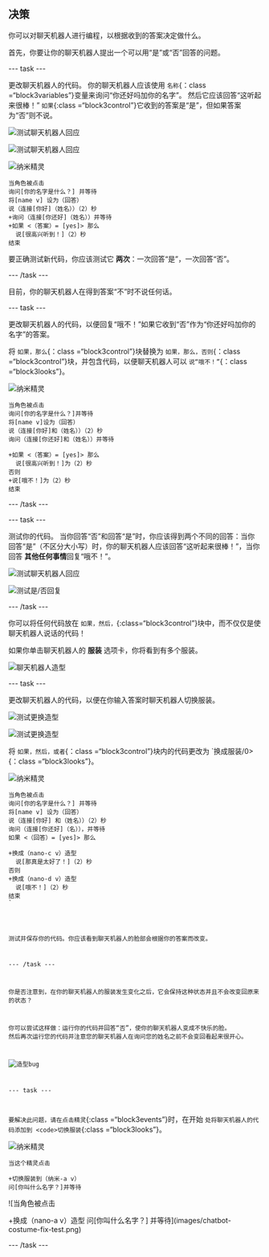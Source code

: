 ## 决策

你可以对聊天机器人进行编程，以根据收到的答案决定做什么。

首先，你要让你的聊天机器人提出一个可以用“是”或“否”回答的问题。

\--- task \---

更改聊天机器人的代码。 你的聊天机器人应该使用 `名称`{：class =“block3variables”}变量来询问“你还好吗加你的名字”。 然后它应该回答“这听起来很棒！” `如果`{:class =“block3control”}它收到的答案是“是”，但如果答案为“否”则不说。

![测试聊天机器人回应](images/chatbot-if-test1-annotated.png)

![测试聊天机器人回应](images/chatbot-if-test2.png)

![纳米精灵](images/nano-sprite.png)

```blocks3
当角色被点击
询问[你的名字是什么？] 并等待
将[name v] 设为（回答）
说（连接[你好]（姓名））（2）秒
+询问（连接[你还好]（姓名））并等待
+如果 <（答案）= [yes]> 那么
  说[很高兴听到！]（2）秒
结束
```

要正确测试新代码，你应该测试它 **两次**：一次回答“是”，一次回答“否”。

\--- /task \---

目前，你的聊天机器人在得到答案“不”时不说任何话。

\--- task \---

更改聊天机器人的代码，以便回复“哦不！”如果它收到“否”作为“你还好吗加你的名字”的答案。

将 `如果，那么`{：class =“block3control”}块替换为 `如果，那么，否则`{：class =“block3control”}块，并包含代码，以便聊天机器人可以 `说“哦不！”`{：class =“block3looks”}。

![纳米精灵](images/nano-sprite.png)

```blocks3
当角色被点击
询问[你的名字是什么？]并等待
将[name v]设为（回答）
说（连接[你好]和（姓名））（2）秒
询问（连接[你还好]和（姓名））并等待

+如果 <（答案）= [yes]> 那么 
  说[很高兴听到！]为（2）秒
否则
+说[哦不！]为（2）秒
结束
```

\--- /task \---

\--- task \---

测试你的代码。 当你回答“否”和回答“是”时，你应该得到两个不同的回答：当你回答“是”（不区分大小写）时，你的聊天机器人应该回答“这听起来很棒！”，当你回答 **其他任何事情**回复“哦不！”。

![测试聊天机器人回应](images/chatbot-if-test2.png)

![测试是/否回复](images/chatbot-if-else-test.png)

\--- /task \---

你可以将任何代码放在 `如果，然后，`{:class=“block3control”}块中，而不仅仅是使聊天机器人说话的代码！

如果你单击聊天机器人的 **服装** 选项卡，你将看到有多个服装。

![聊天机器人造型](images/chatbot-costume-view-annotated.png)

\--- task \---

更改聊天机器人的代码，以便在你输入答案时聊天机器人切换服装。

![测试更换造型](images/chatbot-costume-test1.png)

![测试更换造型](images/chatbot-costume-test2.png)

将 `如果，然后，或者`{：class =“block3control”}块内的代码更改为 `换成服装/0>{：class =“block3looks”}。</p>

<p><img src="images/nano-sprite.png" alt="纳米精灵" /></p>

<pre><code class="blocks3">当角色被点击
询问[你的名字是什么？] 并等待
将[name v] 设为（回答）
说（连接[你好] 和（姓名））（2）秒
询问（连接[你还好]（名）），并等待
如果 <（回答）= [yes]> 那么

+换成（nano-c v）造型
  说[那真是太好了！]（2）秒
否则
+换成（nano-d v）造型
  说[哦不！]（2）秒
结束
`</pre> 

测试并保存你的代码。你应该看到聊天机器人的脸部会根据你的答案而改变。

\--- /task \---

你是否注意到，在你的聊天机器人的服装发生变化之后，它会保持这种状态并且不会改变回原来的状态？

你可以尝试这样做：运行你的代码并回答“否”，使你的聊天机器人变成不快乐的脸。 然后再次运行您的代码并注意您的聊天机器人在询问您的姓名之前不会变回看起来很开心。

![造型bug](images/chatbot-costume-bug-test.png)

\--- task \---

要解决此问题，请在点击精灵</code>{:class =“block3events”}时，在开始 `处将聊天机器人的代码添加到 <code>切换服装`{:class =“block3looks”}。

![纳米精灵](images/nano-sprite.png)

```blocks3
当这个精灵点击

+切换服装到（纳米-a v）
问[你叫什么名字？]并等待
```

![当角色被点击

+换成（nano-a v）造型
问[你叫什么名字？] 并等待](images/chatbot-costume-fix-test.png)

\--- /task \---